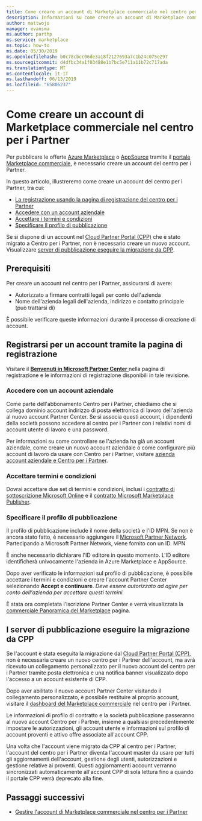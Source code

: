 ```yaml
---
title: Come creare un account di Marketplace commerciale nel centro per i Partner
description: Informazioni su come creare un account di Marketplace commerciale nel centro per i Partner.
author: mattwojo
manager: evansma
ms.author: parthp
ms.service: marketplace
ms.topic: how-to
ms.date: 05/30/2019
ms.openlocfilehash: b0c78cbcc06de3a18f2127693a7c1b24c075e297
ms.sourcegitcommit: d4dfbc34a1f03488e1b7bc5e711a11b72c717ada
ms.translationtype: MT
ms.contentlocale: it-IT
ms.lasthandoff: 06/13/2019
ms.locfileid: "65806237"
---
```

# <a name="how-to-create-a-commercial-marketplace-account-in-partner-center"></a>Come creare un account di Marketplace commerciale nel centro per i Partner

Per pubblicare le offerte [Azure Marketplace](https://azuremarketplace.microsoft.com/) o [AppSource](https://appsource.microsoft.com/) tramite il [portale Marketplace commerciale](https://partner.microsoft.com/dashboard/commercial-marketplace/offers), è necessario creare un account del centro per i Partner.  

In questo articolo, illustreremo come creare un account del centro per i Partner, tra cui: 

- [La registrazione usando la pagina di registrazione del centro per i Partner](#register-for-an-account-using-the-enrollment-page)
- [Accedere con un account aziendale](#sign-in-with-a-work-account)
- [Accettare i termini e condizioni](#agree-to-terms-and-conditions) 
- [Specificare il profilo di pubblicazione](#provide-your-publisher-profile)

Se si dispone di un account nel [Cloud Partner Portal (CPP)](https://cloudpartner.azure.com) che è stato migrato a Centro per i Partner, non è necessario creare un nuovo account. Visualizzare [server di pubblicazione eseguire la migrazione da CPP](#publishers-migrated-from-cpp). 

## <a name="prerequisites"></a>Prerequisiti

Per creare un account nel centro per i Partner, assicurarsi di avere:

- Autorizzato a firmare contratti legali per conto dell'azienda
- Nome dell'azienda legali dell'azienda, indirizzo e contatto principale (può trattarsi di)

È possibile verificare queste informazioni durante il processo di creazione di account.

## <a name="register-for-an-account-using-the-enrollment-page"></a>Registrarsi per un account tramite la pagina di registrazione 

Visitare il [ **Benvenuti in Microsoft Partner Center** ](https://partner.microsoft.com/dashboard/account/v3/enrollment/introduction/azureisv) nella pagina di registrazione e le informazioni di registrazione disponibili in tale revisione.

### <a name="sign-in-with-a-work-account"></a>Accedere con un account aziendale

Come parte dell'abbonamento Centro per i Partner, chiediamo che si collega dominio account indirizzo di posta elettronica di lavoro dell'azienda al nuovo account Partner Center. Se si associa questi account, i dipendenti della società possono accedere al centro per i Partner con i relativi nomi di account utente di lavoro e una password.

Per informazioni su come controllare se l'azienda ha già un account aziendale, come creare un nuovo account aziendale o come configurare più account di lavoro da usare con Centro per i Partner, visitare [azienda account aziendale e Centro per i Partner](./company-work-accounts.md). 

### <a name="agree-to-terms-and-conditions"></a>Accettare termini e condizioni

Dovrai accettare due set di termini e condizioni, inclusi i [contratto di sottoscrizione Microsoft Online](https://go.microsoft.com/fwlink/?LinkId=870457) e il [contratto Microsoft Marketplace Publisher](https://go.microsoft.com/fwlink/?linkid=843476).


### <a name="provide-your-publisher-profile"></a>Specificare il profilo di pubblicazione

Il profilo di pubblicazione include il nome della società e l'ID MPN. Se non è ancora stato fatto, è necessario aggiungere il [Microsoft Partner Network](https://partner.microsoft.com/commercial). Partecipando a Microsoft Partner Network, viene fornito con un ID. MPN 

È anche necessario dichiarare l'ID editore in questo momento. L'ID editore identificherà univocamente l'azienda in Azure Marketplace e AppSource. 

Dopo aver verificato le informazioni sul profilo di pubblicazione, è possibile accettare i termini e condizioni e creare l'account Partner Center selezionando **Accept e continuare**. *Deve essere autorizzato ad agire per conto dell'azienda per accettare questi termini.*

È stata ora completata l'iscrizione Partner Center e verrà visualizzata la [commerciale Panoramica del Marketplace](./commercial-marketplace-overview.md) pagina.


## <a name="publishers-migrated-from-cpp"></a>I server di pubblicazione eseguire la migrazione da CPP

Se l'account è stata eseguita la migrazione dal [Cloud Partner Portal (CPP)](https://cloudpartner.azure.com), non è necessaria creare un nuovo centro per i Partner dell'account, ma avrà ricevuto un collegamento personalizzato per il nuovo account del centro per i Partner tramite posta elettronica e una notifica banner visualizzato dopo l'accesso a un account esistente di CPP.

Dopo aver abilitato il nuovo account Partner Center visitando il collegamento personalizzato, è possibile restituire al proprio account, visitare il [dashboard del Marketplace commerciale](https://partner.microsoft.com/dashboard/commercial-marketplace/) nel centro per i Partner.

Le informazioni di profilo di contratto e la società pubblicazione passeranno al nuovo account Centro per i Partner, insieme a qualsiasi precedentemente impostare le autorizzazioni, gli account utente e informazioni sul profilo di account proventi e attivo offre associate all'account CPP. 

Una volta che l'account viene migrato da CPP al centro per i Partner, l'account del centro per i Partner diventa l'account master da usare per tutti gli aggiornamenti dell'account, gestione degli utenti, autorizzazioni e gestione relative ai proventi. Questi aggiornamenti account verranno sincronizzati automaticamente all'account CPP di sola lettura fino a quando il portale CPP verrà deprecato alla fine. 

## <a name="next-steps"></a>Passaggi successivi

- [Gestire l'account di Marketplace commerciale nel centro per i Partner](./manage-account.md) 
